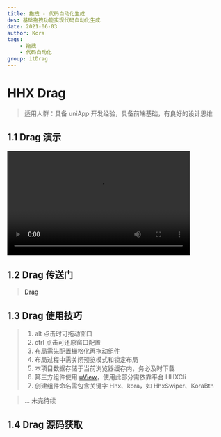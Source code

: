 ```yaml
---
title: 拖拽 - 代码自动化生成
des: 基础拖拽功能实现代码自动化生成
date: 2021-06-03
author: Kora
tags:
    - 拖拽
    - 代码自动化
group: itDrag
---
```


# HHX Drag

> 适用人群：具备 uniApp 开发经验，具备前端基础，有良好的设计思维

## 1.1 Drag 演示

<section>
	<video width="420" height="240" controls>
		<source src="./demo.mp4" type="video/mp4">
		<source src="./demo.mp4" type="video/ogg">
	</video>
</section>

## 1.2 Drag 传送门

> [Drag](http://test.hhxinfo.com/drag/#/)

## 1.3 Drag 使用技巧

> 1. alt 点击时可拖动窗口
> 2. ctrl 点击可还原窗口配置
> 3. 布局需先配置栅格化再拖动组件
> 4. 布局过程中需关闭预览模式和锁定布局
> 5. 本项目数据存储于当前浏览器缓存内，务必及时下载
> 6. 第三方组件使用 [uView](https://www.uviewui.com/)，使用此部分需依靠平台 HHXCli
> 7. 创建组件命名需包含关键字 Hhx、kora，如 HhxSwiper、KoraBtn

> ... 未完待续

## 1.4 Drag 源码获取

<template>
  <div id="app">
		<authentication>
			<section style='color: #7C94A6'>
				十分抱歉，由于私服安全性，无法直接对外开放源码；
				可联系开发人员获取详细资料！
			</section>
		</authentication>
  </div>
</template>

<script>
import authentication from '../../components/authentication.vue';
export default {
  name: 'App',
  components: {authentication},
  data: () => ({})
}
</script>
<style lang='css'>
</style>
